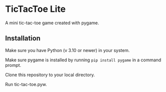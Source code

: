 # TicTacToe Lite

A mini tic-tac-toe game created with pygame.

## Installation

Make sure you have Python (v 3.10 or newer) in your system.

Make sure pygame is installed by running `pip install pygame` in a command prompt. 

Clone this repository to your local directory.

Run tic-tac-toe.pyw. 